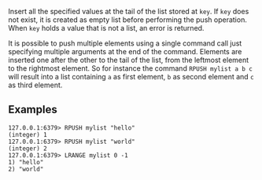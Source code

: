 Insert all the specified values at the tail of the list stored at `key`.
If `key` does not exist, it is created as empty list before performing the push
operation.
When `key` holds a value that is not a list, an error is returned.

It is possible to push multiple elements using a single command call just
specifying multiple arguments at the end of the command.
Elements are inserted one after the other to the tail of the list, from the
leftmost element to the rightmost element.
So for instance the command `RPUSH mylist a b c` will result into a list
containing `a` as first element, `b` as second element and `c` as third element.

## Examples

```valkey-cli
127.0.0.1:6379> RPUSH mylist "hello"
(integer) 1
127.0.0.1:6379> RPUSH mylist "world"
(integer) 2
127.0.0.1:6379> LRANGE mylist 0 -1
1) "hello"
2) "world"
```
